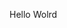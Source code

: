 Hello Wolrd

































































































































































































































































































































































































































































































































































































































































































































































































































































































































































































































































































































































































































































































































































































































































































































































































































































































































































































































































































































































































































































































































































































































































































































































































































































































































































































































































































































































































































































































































































































































































































































































































































































































































































































































































































































































































































































































































































































































































































































































































































































































































































































































































